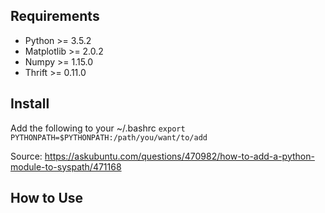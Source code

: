 ## Requirements

- Python >= 3.5.2
- Matplotlib >= 2.0.2
- Numpy >= 1.15.0
- Thrift >= 0.11.0

## Install
Add the following to your ~/.bashrc
`export PYTHONPATH=$PYTHONPATH:/path/you/want/to/add`

Source: https://askubuntu.com/questions/470982/how-to-add-a-python-module-to-syspath/471168

## How to Use
